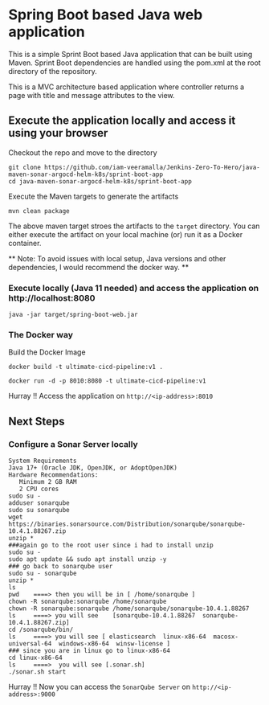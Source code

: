 # Spring Boot based Java web application
 
This is a simple Sprint Boot based Java application that can be built using Maven. Sprint Boot dependencies are handled using the pom.xml 
at the root directory of the repository.

This is a MVC architecture based application where controller returns a page with title and message attributes to the view.

## Execute the application locally and access it using your browser

Checkout the repo and move to the directory

```
git clone https://github.com/iam-veeramalla/Jenkins-Zero-To-Hero/java-maven-sonar-argocd-helm-k8s/sprint-boot-app
cd java-maven-sonar-argocd-helm-k8s/sprint-boot-app
```

Execute the Maven targets to generate the artifacts

```
mvn clean package
```

The above maven target stroes the artifacts to the `target` directory. You can either execute the artifact on your local machine
(or) run it as a Docker container.

** Note: To avoid issues with local setup, Java versions and other dependencies, I would recommend the docker way. **


### Execute locally (Java 11 needed) and access the application on http://localhost:8080

```
java -jar target/spring-boot-web.jar
```

### The Docker way

Build the Docker Image

```
docker build -t ultimate-cicd-pipeline:v1 .
```

```
docker run -d -p 8010:8080 -t ultimate-cicd-pipeline:v1
```

Hurray !! Access the application on `http://<ip-address>:8010`


## Next Steps

### Configure a Sonar Server locally

```
System Requirements
Java 17+ (Oracle JDK, OpenJDK, or AdoptOpenJDK)
Hardware Recommendations:
   Minimum 2 GB RAM
   2 CPU cores
sudo su -
adduser sonarqube
sudo su sonarqube
wget https://binaries.sonarsource.com/Distribution/sonarqube/sonarqube-10.4.1.88267.zip
unzip *
###again go to the root user since i had to install unzip
sudo su -
sudo apt update && sudo apt install unzip -y
### go back to sonarqube user
sudo su - sonarqube
unzip *
ls
pwd    ====> then you will be in [ /home/sonarqube ]
chown -R sonarqube:sonarqube /home/sonarqube
chown -R sonarqube:sonarqube /home/sonarqube/sonarqube-10.4.1.88267
ls     ====> you will see    [sonarqube-10.4.1.88267  sonarqube-10.4.1.88267.zip]
cd /sonarqube/bin/
ls     ====> you will see [ elasticsearch  linux-x86-64  macosx-universal-64  windows-x86-64  winsw-license ]
### since you are in linux go to linux-x86-64
cd linux-x86-64
ls     ====>  you will see [.sonar.sh]
./sonar.sh start
```

Hurray !! Now you can access the `SonarQube Server` on `http://<ip-address>:9000` 


